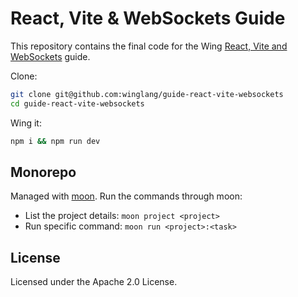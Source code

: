# React, Vite & WebSockets Guide

This repository contains the final code for the Wing [React, Vite and
WebSockets](https://www.winglang.io/docs/guides/react-vite-websockets) guide.

Clone:

```sh
git clone git@github.com:winglang/guide-react-vite-websockets
cd guide-react-vite-websockets
```

Wing it:

```sh
npm i && npm run dev
```

## Monorepo

Managed with [moon](https://moonrepo.dev/). Run the commands through moon:

- List the project details: `moon project <project>`
- Run specific command: `moon run <project>:<task>`

## License

Licensed under the Apache 2.0 License.
